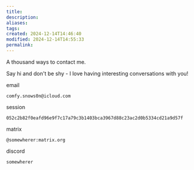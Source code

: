 ```yaml
---
title: 
description: 
aliases: 
tags: 
created: 2024-12-14T14:46:40
modified: 2024-12-14T14:55:33
permalink: 
---
```


A thousand ways to contact me.

Say hi and don't be shy - I love having interesting conversations with you!

email

```
comfy.snows0n@icloud.com
```

session

```
052c2b82f0eafd96e9f7c17a79c3b1403bca3967d88c23ac2d0b5334cd21a9d57f
```

matrix

```
@somewherer:matrix.org
```

discord

```
somewherer
```
